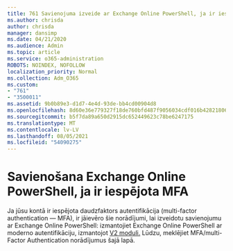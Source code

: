 ```yaml
---
title: 761 Savienojuma izveide ar Exchange Online PowerShell, ja ir iespējota MFA
ms.author: chrisda
author: chrisda
manager: dansimp
ms.date: 04/21/2020
ms.audience: Admin
ms.topic: article
ms.service: o365-administration
ROBOTS: NOINDEX, NOFOLLOW
localization_priority: Normal
ms.collection: Adm_O365
ms.custom:
- "761"
- "3500011"
ms.assetid: 9b0b89e3-d1d7-4e4d-93de-bb4cd00904d8
ms.openlocfilehash: 8d60e36e779327f18de760bfd487f9056034cdf016b4282180648906277f6d2d
ms.sourcegitcommit: b5f7da89a650d2915dc652449623c78be6247175
ms.translationtype: MT
ms.contentlocale: lv-LV
ms.lasthandoff: 08/05/2021
ms.locfileid: "54090275"
---
```

# <a name="connect-to-exchange-online-powershell-when-mfa-is-enabled"></a>Savienošana Exchange Online PowerShell, ja ir iespējota MFA

Ja jūsu kontā ir iespējota daudzfaktors autentifikācija (multi-factor authentication — MFA), ir jāievēro šie norādījumi, lai izveidotu savienojumu ar Exchange Online PowerShell: izmantojiet Exchange Online PowerShell ar moderno autentifikāciju, izmantojot [V2 moduli.](https://aka.ms/exops-docs) Lūdzu, meklējiet MFA/multi-Factor Authentication norādījumus šajā lapā.
